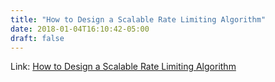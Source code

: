 ```yaml
---
title: "How to Design a Scalable Rate Limiting Algorithm"
date: 2018-01-04T16:10:42-05:00
draft: false
---
```


Link: <a href="https://konghq.com/blog/how-to-design-a-scalable-rate-limiting-algorithm/">How to Design a Scalable Rate Limiting Algorithm</a>
